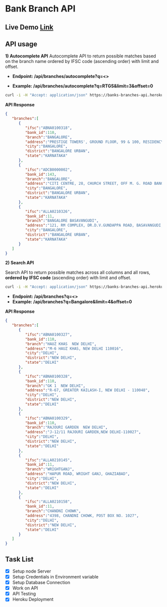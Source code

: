 # **Bank Branch API**

## Live Demo [Link](https://banks-branches-api.herokuapp.com/api/branches/autocomplete?q=bangalore&limit=5&offset=1)

## API usage
**1) Autocomplete API**
Autocomplete API to return possible matches based on the branch name ordered by IFSC code (ascending order) with limit and offset.

- **Endpoint: /api/branches/autocomplete?q=<>**

- **Example: /api/branches/autocomplete?q=**RTGS**&limit=3&offset=0**

```bash
curl -i -H "Accept: application/json" https://banks-branches-api.herokuapp.com/api/branches/autocomplete?q=bangalore&limit=5&offset=1

```

**API Response**
```json
{
   "branches":[
      {
         "ifsc":"ABNA0100318",
         "bank_id":110,
         "branch":"BANGALORE",
         "address":"PRESTIGE TOWERS', GROUND FLOOR, 99 & 100, RESIDENCY ROAD, BANGALORE 560 025.",
         "city":"BANGALORE",
         "district":"BANGALORE URBAN",
         "state":"KARNATAKA"
      },
      {
         "ifsc":"ADCB0000002",
         "bank_id":143,
         "branch":"BANGALORE",
         "address":"CITI CENTRE, 28, CHURCH STREET, OFF M. G. ROAD BANGALORE 560001",
         "city":"BANGALORE",
         "district":"BANGALORE URBAN",
         "state":"KARNATAKA"
      },
      {
         "ifsc":"ALLA0210326",
         "bank_id":11,
         "branch":"BANGALORE BASAVANGUDI",
         "address":"121, RM COMPLEX, DR.D.V.GUNDAPPA ROAD, BASAVANGUDI, BANGALORE - 560004",
         "city":"BANGALORE",
         "district":"BANGALORE URBAN",
         "state":"KARNATAKA"
      }
   ]
}
```

**2) Search API**

Search API to return possible matches across all columns and all rows, **ordered by IFSC code** (ascending order) with limit and offset.

```bash
curl -i -H "Accept: application/json" https://banks-branches-api.herokuapp.com/api/branches?q=delhi&limit=5&offset=1
```

-  **Endpoint: /api/branches?q=<>**
-  **Example: /api/branches?q=**Bangalore**&limit=4&offset=0**


**API Response**
```json
{
   "branches":[
      {
         "ifsc":"ABNA0100327",
         "bank_id":110,
         "branch":"HAUZ KHAS  NEW DELHI",
         "address":"M-6 HAUZ KHAS, NEW DELHI 110016",
         "city":"DELHI",
         "district":"NEW DELHI",
         "state":"DELHI"
      },
      {
         "ifsc":"ABNA0100328",
         "bank_id":110,
         "branch":"GK 1  NEW DELHI",
         "address":"R-67, GREATER KAILASH-I, NEW DELHI - 110048",
         "city":"DELHI",
         "district":"NEW DELHI",
         "state":"DELHI"
      },
      {
         "ifsc":"ABNA0100329",
         "bank_id":110,
         "branch":"RAJOURI GARDEN  NEW DELHI",
         "address":"J-12/11 RAJOURI GARDEN,NEW DELHI-110027",
         "city":"DELHI",
         "district":"NEW DELHI",
         "state":"DELHI"
      },
      {
         "ifsc":"ALLA0210145",
         "bank_id":11,
         "branch":"WRIGHTGANJ",
         "address":"HAPUR ROAD, WRIGHT GANJ, GHAZIABAD",
         "city":"DELHI",
         "district":"NEW DELHI",
         "state":"DELHI"
      },
      {
         "ifsc":"ALLA0210158",
         "bank_id":11,
         "branch":"CHANDNI CHOWK",
         "address":"4398, CHANDNI CHOWK, POST BOX NO. 1027",
         "city":"DELHI",
         "district":"NEW DELHI",
         "state":"DELHI"
      }
   ]
}
```

## Task List
- [X] Setup node Server
- [X] Setup Credentials in Environment variable
- [X] Setup Database Connection
- [X] Work on API
- [X] API Testing
- [X] Heroku Deployment
